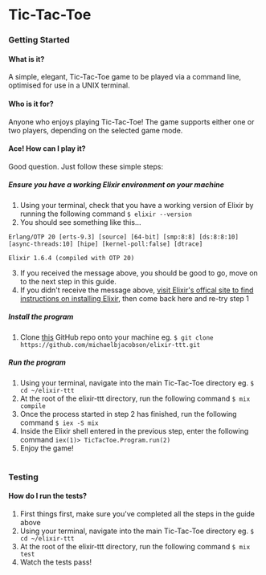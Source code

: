 # Tic-Tac-Toe

### Getting Started

#### What is it?
A simple, elegant, Tic-Tac-Toe game to be played via a command line, optimised for use in a
UNIX terminal.

#### Who is it for?
Anyone who enjoys playing Tic-Tac-Toe! The game supports either one or two players, depending on
the selected game mode.

#### Ace! How can I play it?
Good question. Just follow these simple steps:

##### Ensure you have a working Elixir environment on your machine
  1. Using your terminal, check that you have a working version of Elixir by running the following command `$ elixir --version`
  2. You should see something like this...
  ```
  Erlang/OTP 20 [erts-9.3] [source] [64-bit] [smp:8:8] [ds:8:8:10] [async-threads:10] [hipe] [kernel-poll:false] [dtrace]

  Elixir 1.6.4 (compiled with OTP 20)
  ```
  3. If you received the message above, you should be good to go, move on to the next step in this guide.
  4. If you didn't receive the message above, [visit Elixir's offical site to find instructions on installing Elixir](https://elixir-lang.org/install.html), then come back here and re-try step 1

##### Install the program
  1. Clone [this](https://github.com/michaelbjacobson/elixir-ttt.git) GitHub repo onto your machine eg. `$ git clone https://github.com/michaelbjacobson/elixir-ttt.git`

##### Run the program
  1. Using your terminal, navigate into the main Tic-Tac-Toe directory eg. `$ cd ~/elixir-ttt`
  2. At the root of the elixir-ttt directory, run the following command `$ mix compile`
  3. Once the process started in step 2 has finished, run the following command `$ iex -S mix`
  4. Inside the Elixir shell entered in the previous step, enter the following command `iex(1)> TicTacToe.Program.run(2)`
  5. Enjoy the game!

#

### Testing

#### How do I run the tests?
1. First things first, make sure you've completed all the steps in the guide above
2. Using your terminal, navigate into the main Tic-Tac-Toe directory eg. `$ cd ~/elixir-ttt`
3. At the root of the elixir-ttt directory, run the following command `$ mix test`
4. Watch the tests pass!
